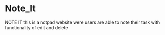 # Note_It
NOTE IT 
this is a notpad website were users are able to note their task with functionality of edit and delete
